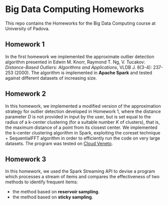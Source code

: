 # Big Data Computing Homeworks
This repo contains the Homeworks for the Big Data Computing course at University of Padova.

## Homework 1
In the first homework we implemented the approximate outlier detection algorithm presented in Edwin M. Knorr, Raymond T. Ng, V. Tucakov: _Distance-Based Outliers: Algorithms and Applications_, VLDB J. 
8(3-4): 237-253 (2000). The algorithm is implemented in **Apache Spark** and tested against different datasets of increasing size.

## Homework 2
In this homework, we implemented a modified version of the approximation strategy for outlier detection developed in Homework 1, where the distance parameter _D_ is not provided in input by the user, 
but is set equal to the radius of a k-center clustering (for a suitable number _K_ of clusters), that is, the maximum distance of a point from its closest center. We implemented the k-center clustering algorithm in
Spark, exploiting the coreset technique + SequentialFFT algorithm in order to efficiently run the code on very large datasets. The program was tested on [Cloud Veneto](https://cloudveneto.it/).

## Homework 3
In this homework, we used the Spark Streaming API to devise a program which processes a stream of items and compares the effectiveness of two methods to identify frequent items:
- the method based on **reservoir sampling**.
- the method based on **sticky sampling**.

